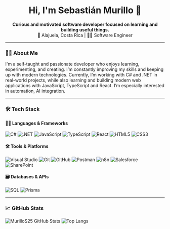 <h1 align="center">Hi, I'm Sebastián Murillo 👋</h1>

<p align="center">
  <strong>Curious and motivated software developer focused on learning and building useful things.</strong><br>
  📍 Alajuela, Costa Rica | 🧑‍💻 Software Engineer
</p>

---

### 🧑‍💼 About Me

I'm a self-taught and passionate developer who enjoys learning, experimenting, and creating. I’m constantly improving my skills and keeping up with modern technologies. Currently, I’m working with C# and .NET in real-world projects, while also learning and building modern web applications with JavaScript, TypeScript and React. I’m especially interested in automation, AI integration.

---

### 🛠️ Tech Stack

#### 👨‍💻 Languages & Frameworks
![C#](https://img.shields.io/badge/C%23-239120?style=for-the-badge&logo=c-sharp&logoColor=white)
![.NET](https://img.shields.io/badge/.NET-512BD4?style=for-the-badge&logo=dotnet&logoColor=white)
![JavaScript](https://img.shields.io/badge/JavaScript-F7DF1E?style=for-the-badge&logo=javascript&logoColor=black)
![TypeScript](https://img.shields.io/badge/TypeScript-007ACC?style=for-the-badge&logo=typescript&logoColor=white)
![React](https://img.shields.io/badge/React-20232A?style=for-the-badge&logo=react&logoColor=61DAFB)
![HTML5](https://img.shields.io/badge/HTML5-E34F26?style=for-the-badge&logo=html5&logoColor=white)
![CSS3](https://img.shields.io/badge/CSS3-1572B6?style=for-the-badge&logo=css3&logoColor=white)

#### 🛠️ Tools & Platforms
![Visual Studio](https://img.shields.io/badge/Visual%20Studio-5C2D91?style=for-the-badge&logo=visualstudio&logoColor=white)
![Git](https://img.shields.io/badge/Git-F05032?style=for-the-badge&logo=git&logoColor=white)
![GitHub](https://img.shields.io/badge/GitHub-181717?style=for-the-badge&logo=github&logoColor=white)
![Postman](https://img.shields.io/badge/Postman-FF6C37?style=for-the-badge&logo=postman&logoColor=white)
![n8n](https://img.shields.io/badge/n8n-EF6C00?style=for-the-badge&logo=n8n&logoColor=white)
![Salesforce](https://img.shields.io/badge/Salesforce-00A1E0?style=for-the-badge&logo=salesforce&logoColor=white)
![SharePoint](https://img.shields.io/badge/SharePoint-0078D4?style=for-the-badge&logo=microsoft-sharepoint&logoColor=white)

#### 🗃️ Databases & APIs
![SQL](https://img.shields.io/badge/SQL-003B57?style=for-the-badge&logo=sqlite&logoColor=white)
![Prisma](https://img.shields.io/badge/Prisma-3982CE?style=for-the-badge&logo=prisma&logoColor=white)

---

### 📈 GitHub Stats

![MurilloS25 GitHub Stats](https://github-readme-stats.vercel.app/api?username=MurilloS25&show_icons=true&theme=radical)
![Top Langs](https://github-readme-stats.vercel.app/api/top-langs/?username=MurilloS25&layout=compact&theme=radical)
